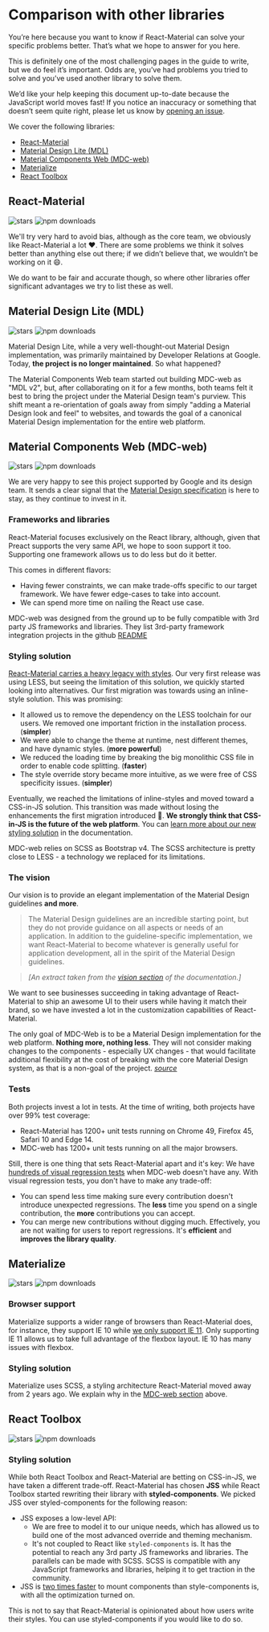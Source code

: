 # Comparison with other libraries

<p class="description">You’re here because you want to know if React-Material can solve your specific problems better. That’s what we hope to answer for you here.</p>

This is definitely one of the most challenging pages in the guide to write, but we do feel it’s important.
Odds are, you’ve had problems you tried to solve and you’ve used another library to solve them.

We’d like your help keeping this document up-to-date because the JavaScript world moves fast!
If you notice an inaccuracy or something that doesn’t seem quite right, please let us know by
[opening an issue](https://github.com/6thquake/react-material/issues/new?title=[docs]+Inaccuracy+in+comparison+guide).

We cover the following libraries:

- [React-Material](#react-material)
- [Material Design Lite (MDL)](#material-design-lite-mdl-)
- [Material Components Web (MDC-web)](#material-components-web-mdc-web-)
- [Materialize](#materialize)
- [React Toolbox](#react-toolbox)

## React-Material

![stars](https://img.shields.io/github/stars/mui-org/material-ui.svg?style=social&label=Stars)
![npm downloads](https://img.shields.io/npm/dm/@6thquake/react-material.svg)

We'll try very hard to avoid bias, although as the core team, we obviously like React-Material a lot ❤️.
There are some problems we think it solves better than anything else out there; if we didn’t believe that, we wouldn’t be working on it 😄.

We do want to be fair and accurate though, so where other libraries offer significant advantages we try to list these as well.

## Material Design Lite (MDL)

![stars](https://img.shields.io/github/stars/google/material-design-lite.svg?style=social&label=Stars)
![npm downloads](https://img.shields.io/npm/dm/material-design-lite.svg)

Material Design Lite, while a very well-thought-out Material Design implementation,
was primarily maintained by Developer Relations at Google.
Today, **the project is no longer maintained**. So what happened?

The Material Components Web team started out building MDC-web as "MDL v2", but, after collaborating on it for a few months,
both teams felt it best to bring the project under the Material Design team's purview.
This shift meant a re-orientation of goals away from simply "adding a Material Design look and feel" to websites,
and towards the goal of a canonical Material Design implementation for the entire web platform.

## Material Components Web (MDC-web)

![stars](https://img.shields.io/github/stars/material-components/material-components-web.svg?style=social&label=Stars)
![npm downloads](https://img.shields.io/npm/dm/material-components-web.svg)

We are very happy to see this project supported by Google and its design team.
It sends a clear signal that the [Material Design specification](https://material.io/design/) is
here to stay, as they continue to invest in it.

### Frameworks and libraries

React-Material focuses exclusively on the React library, although, given that Preact supports the very same API,
we hope to soon support it too. Supporting one framework allows us to do less but do it better.

This comes in different flavors:
- Having fewer constraints, we can make trade-offs specific to our target framework.
We have fewer edge-cases to take into account.
- We can spend more time on nailing the React use case.

MDC-web was designed from the ground up to be fully compatible with 3rd party JS frameworks and libraries.
They list 3rd-party framework integration projects in the github [README](https://github.com/material-components/material-components-web/#material-components-for-the-web)

### Styling solution

[React-Material carries a heavy legacy with styles](https://github.com/oliviertassinari/a-journey-toward-better-style).
Our very first release was using LESS, but seeing the limitation of this solution,
we quickly started looking into alternatives. Our first migration was towards using an inline-style solution.
This was promising:
- It allowed us to remove the dependency on the LESS toolchain for our users.
We removed one important friction in the installation process. (**simpler**)
- We were able to change the theme at runtime, nest different themes, and have dynamic styles. (**more powerful**)
- We reduced the loading time by breaking the big monolithic CSS file in order to enable code splitting. (**faster**)
- The style override story became more intuitive, as we were free of CSS specificity issues. (**simpler**)

Eventually, we reached the limitations of inline-styles and moved toward a CSS-in-JS
solution. This transition was made without losing the enhancements the first migration introduced 💅.
**We strongly think that CSS-in-JS is the future of the web platform**.
You can [learn more about our new styling solution](/customization/css-in-js) in the documentation.

MDC-web relies on SCSS as Bootstrap v4. The SCSS architecture is pretty close to LESS -
a technology we replaced for its limitations.

### The vision

Our vision is to provide an elegant implementation of the Material Design guidelines **and more**.

> The Material Design guidelines are an incredible starting point, but they do not provide guidance on all aspects or needs of an application. In addition to the guideline-specific implementation, we want React-Material to become whatever is generally useful for application development, all in the spirit of the Material Design guidelines.

> *[An extract taken from the [vision section](/discover-more/vision/) of the documentation.]*

We want to see businesses succeeding in taking advantage of React-Material to ship an awesome UI to their users
while having it match their brand, so we have invested a lot in the customization capabilities of React-Material.

The only goal of MDC-Web is to be a Material Design implementation for the web platform. **Nothing more, nothing less**. They will not consider making changes to the components - especially UX changes - that would facilitate additional flexibility at the cost of breaking with the core Material Design system, as that is a non-goal of the project. *[source](https://github.com/6thquake/react-material/issues/6799#issuecomment-299925174)*

### Tests

Both projects invest a lot in tests. At the time of writing, both projects have over 99% test coverage:
- React-Material has 1200+ unit tests running on Chrome 49, Firefox 45, Safari 10 and Edge 14.
- MDC-web has 1200+ unit tests running on all the major browsers.

Still, there is one thing that sets React-Material apart and it's key:
We have [hundreds of visual regression tests](https://www.argos-ci.com/mui-org/material-ui) when MDC-web doesn't have any.
With visual regression tests, you don't have to make any trade-off:
- You can spend less time making sure every contribution doesn't introduce unexpected regressions.
The **less** time you spend on a single contribution, the **more** contributions you can accept.
- You can merge new contributions without digging much. Effectively, you are not waiting for users to report regressions. It's **efficient** and **improves the library quality**.

## Materialize

![stars](https://img.shields.io/github/stars/Dogfalo/materialize.svg?style=social&label=Stars)
![npm downloads](https://img.shields.io/npm/dm/materialize-css.svg)

### Browser support

Materialize supports a wider range of browsers than React-Material does, for instance,
they support IE 10 while [we only support IE 11](/getting-started/supported-platforms).
Only supporting IE 11 allows us to take full advantage of the flexbox layout.
IE 10 has many issues with flexbox.

### Styling solution

Materialize uses SCSS, a styling architecture React-Material moved away from 2 years ago.
We explain why in the [MDC-web section](#styling-solution) above.

## React Toolbox

![stars](https://img.shields.io/github/stars/react-toolbox/react-toolbox.svg?style=social&label=Stars)
![npm downloads](https://img.shields.io/npm/dm/react-toolbox.svg)

### Styling solution

While both React Toolbox and React-Material are betting on CSS-in-JS, we have taken a different trade-off.
React-Material has chosen **JSS** while React Toolbox started rewriting their library with **styled-components**. We picked JSS over styled-components for the following reason:

- JSS exposes a low-level API:
  - We are free to model it to our unique needs, which has allowed us to build one of the most advanced override and theming mechanism.
  - It's not coupled to React like `styled-components` is. It has the potential to reach any 3rd party JS frameworks and libraries. The parallels can be made with SCSS. SCSS is compatible with any JavaScript frameworks and libraries, helping it to get traction in the community.
- JSS is [two times faster](https://github.com/A-gambit/CSS-IN-JS-Benchmarks/blob/master/RESULT.md) to mount components than style-components is, with all the optimization turned on.

This is not to say that React-Material is opinionated about how users write their styles.
You can use styled-components if you would like to do so.

